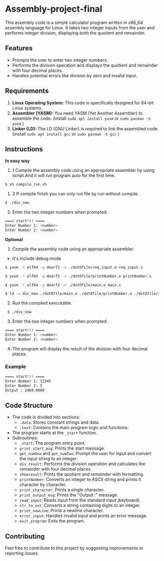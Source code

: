 # Assembly-project-final

This assembly code is a simple calculator program written in x86_64 assembly language for Linux. It takes two integer inputs from the user and performs integer division, displaying both the quotient and remainder.

## Features

- Prompts the user to enter two integer numbers.
- Performs the division operation and displays the quotient and remainder with four decimal places.
- Handles potential errors like division by zero and invalid input.

## Requirements

1. **Linux Operating System:** This code is specifically designed for 64-bit Linux systems.
2. **Assembler (YASM):** You need YASM (Yet Another Assembler) to assemble the code. (install `sudo apt install yasm` or `sudo pacman -S yasm` )
3. **Linker (LD):** The LD (GNU Linker) is required to link the assembled code.(install `sudo apt install gcc` or `sudo pacman -S gcc` )

## Instructions
**In easy way**
1. 1 Compile the assembly code using an appropriate assembler by using script.And it will run program auto for the first time.

```bash
$ sh compile_run.sh 
```

1. 2 If compile finish you can only run file by run without compile. 

```bash
$ ./div_new
```
2. Enter the two integer numbers when prompted.

```bash
==== start!!! ====
Enter Number 1: <number>
Enter Number 2: <number>
```

**Optional**
1. Compile the assembly code using an appropriate assembler.
* It's include debug mode

```bash
$ yasm -f elf64 -g dwarf2 -o ./dotOfile/req_input.o req_input.s

$ yasm -f elf64 -g dwarf2 -o ./dotOfile/printNumber.o printNumber.s

$ yasm -f elf64 -g dwarf2 -o ./dotOfile/main.o main.s

$ ld -o div_new ./dotOfile/main.o ./dotOfile/printNumber.o ./dotOfile/req_input.o
```

2. Run the compiled executable.

 ```bash
  $ ./div_new
 ```

3. Enter the two integer numbers when prompted.

```bash
==== start!!! ====
Enter Number 1: <number>
Enter Number 2: <number>
```

4. The program will display the result of the division with four decimal places.

### Example

```bash
==== start!!! ====
Enter Number 1: 12345
Enter Number 2: 5
Output : 2469.0000
```

## Code Structure

- The code is divided into sections:
  - `.data`: Stores constant strings and data.
  - `.text`: Contains the main program logic and functions.
- The program starts at the `_start` function.
- Subroutines:
  - `_start`: The program entry point.
  - `print_start_msg`: Prints the start message.
  - `get_numOne` and `get_numTwo`: Prompt the user for input and convert the input string to an integer.
  - `div_result`: Performs the division operation and calculates the remainder with four decimal places.
  - `showresult`: Prints the quotient and remainder with formatting.
  - `printNumber`: Converts an integer to ASCII string and prints it character by character.
  - `print_character`: Prints a single character.
  - `print_output_msg`: Prints the "Output :" message.
  - `read_input`: Reads input from the standard input (keyboard).
  - `str_to_int`: Converts a string containing digits to an integer.
  - `print_newLine`: Prints a newline character.
  - `error_input`: Handles invalid input and prints an error message.
  - `exit_program`: Exits the program.

## Contributing

Feel free to contribute to this project by suggesting improvements or reporting issues.
